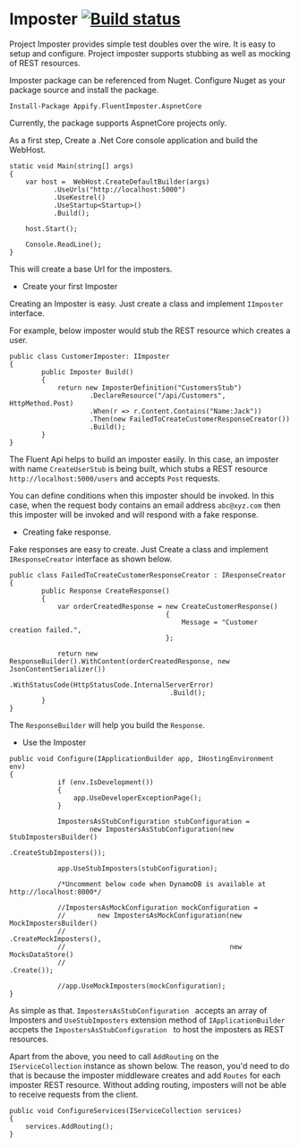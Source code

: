 # Imposter [![Build status](https://ci.appveyor.com/api/projects/status/j52diltc7mksc8fc?svg=true)](https://ci.appveyor.com/project/avegaraju/imposter)

Project Imposter provides simple test doubles over the wire. It is easy to setup and configure. Project imposter supports stubbing as well as mocking of REST resources.


Imposter  package can be referenced from Nuget. Configure Nuget as your package source and install the package.
```
Install-Package Appify.FluentImposter.AspnetCore
```

Currently, the package supports AspnetCore projects only.

As a first step, Create a .Net Core console application and build the WebHost.

```
static void Main(string[] args)
{
    var host =  WebHost.CreateDefaultBuilder(args)
           .UseUrls("http://localhost:5000")
           .UseKestrel()
           .UseStartup<Startup>()
           .Build();

    host.Start();

    Console.ReadLine();
}
```

This will create a base Url for the imposters.

* Create your first Imposter

Creating an Imposter is easy. Just create a class and implement ```IImposter``` interface.

For example, below imposter would stub the REST resource which creates a user.

```
public class CustomerImposter: IImposter
{
        public Imposter Build()
        {
            return new ImposterDefinition("CustomersStub")
                    .DeclareResource("/api/Customers", HttpMethod.Post)
                    .When(r => r.Content.Contains("Name:Jack"))
                    .Then(new FailedToCreateCustomerResponseCreator())
                    .Build();
        }
}
```

The Fluent Api helps to build an imposter easily. In this case, an imposter with name ```CreateUserStub``` is being built, which stubs a REST resource ```http://localhost:5000/users``` and accepts ```Post``` requests.

You can define conditions when this imposter should be invoked. In this case, when the request body contains an email address ```abc@xyz.com``` then this imposter will be invoked and will respond with a fake response.

* Creating fake response.

Fake responses are easy to create. Just Create a class and implement ```IResponseCreator``` interface as shown below.

```
public class FailedToCreateCustomerResponseCreator : IResponseCreator
{
        public Response CreateResponse()
        {
            var orderCreatedResponse = new CreateCustomerResponse()
                                       {
                                           Message = "Customer creation failed.",
                                       };

            return new ResponseBuilder().WithContent(orderCreatedResponse, new JsonContentSerializer())
                                        .WithStatusCode(HttpStatusCode.InternalServerError)
                                        .Build();
        }
}
```

The `ResponseBuilder` will help you build the `Response`.

* Use the Imposter


```
public void Configure(IApplicationBuilder app, IHostingEnvironment env)
{
            if (env.IsDevelopment())
            {
                app.UseDeveloperExceptionPage();
            }

            ImpostersAsStubConfiguration stubConfiguration =
                    new ImpostersAsStubConfiguration(new StubImpostersBuilder()
                                                             .CreateStubImposters());

            app.UseStubImposters(stubConfiguration);

            /*Uncomment below code when DynamoDB is available at http://localhost:8000*/

            //ImpostersAsMockConfiguration mockConfiguration =
            //        new ImpostersAsMockConfiguration(new MockImpostersBuilder()
            //                                                 .CreateMockImposters(),
            //                                         new MocksDataStore()
            //                                                 .Create());

            //app.UseMockImposters(mockConfiguration);
}

```
As simple as that. ```ImpostersAsStubConfiguration ``` accepts an array of Imposters and ```UseStubImposters``` extension method of ```IApplicationBuilder``` accpets the ```ImpostersAsStubConfiguration ``` to host the imposters as REST resources.

Apart from the above, you need to call ```AddRouting``` on the ```IServiceCollection``` instance as shown below. The reason, you'd need to do that is because the imposter middleware creates and add ```Routes``` for each imposter REST resource. Without adding routing, imposters will not be able to receive requests from the client.

```
public void ConfigureServices(IServiceCollection services)
{
    services.AddRouting();
}
```


